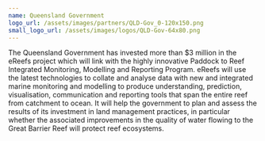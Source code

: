 ```yaml
---
name: Queensland Government
logo_url: /assets/images/partners/QLD-Gov_0-120x150.png
small_logo_url: /assets/images/logos/QLD-Gov-64x80.png
---
```

The Queensland Government has invested more than $3 million in the eReefs project which will link with the highly innovative Paddock to Reef Integrated Monitoring, Modelling and Reporting Program. eReefs will use the latest technologies to collate and analyse data with new and integrated marine monitoring and modelling to produce understanding, prediction, visualisation, communication and reporting tools that span the entire reef from catchment to ocean. It will help the government to plan and assess the results of its investment in land management practices, in particular whether the associated improvements in the quality of water flowing to the Great Barrier Reef will protect reef ecosystems.